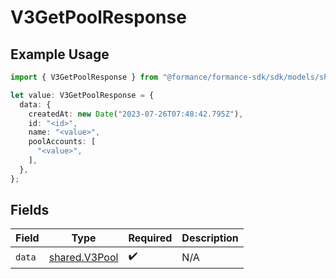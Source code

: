 # V3GetPoolResponse

## Example Usage

```typescript
import { V3GetPoolResponse } from "@formance/formance-sdk/sdk/models/shared";

let value: V3GetPoolResponse = {
  data: {
    createdAt: new Date("2023-07-26T07:48:42.795Z"),
    id: "<id>",
    name: "<value>",
    poolAccounts: [
      "<value>",
    ],
  },
};
```

## Fields

| Field                                                 | Type                                                  | Required                                              | Description                                           |
| ----------------------------------------------------- | ----------------------------------------------------- | ----------------------------------------------------- | ----------------------------------------------------- |
| `data`                                                | [shared.V3Pool](../../../sdk/models/shared/v3pool.md) | :heavy_check_mark:                                    | N/A                                                   |